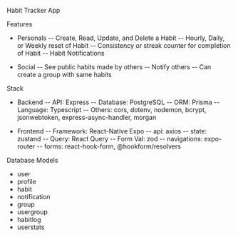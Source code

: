 Habit Tracker App

Features
- Personals
-- Create, Read, Update, and Delete a Habit
-- Hourly, Daily, or Weekly reset of Habit 
-- Consistency or streak counter for completion of Habit
-- Habit Notifications

- Social
-- See public habits made by others
-- Notify others
-- Can create a group with same habits


Stack
- Backend
-- API: 	Express
-- Database: 	PostgreSQL
-- ORM:		Prisma
-- Language:	Typescript
-- Others:	cors, dotenv, nodemon, bcrypt, jsonwebtoken, express-async-handler, morgan

- Frontend
-- Framework: 	React-Native Expo
-- api:		axios
-- state:	zustand
-- Query:	React Query
-- Form Val:	zod
-- navigations:	expo-router
-- forms:	react-hook-form, 	 @hookform/resolvers

Database Models
- user
- profile
- habit
- notification
- group
- usergroup
- habitlog
- userstats

